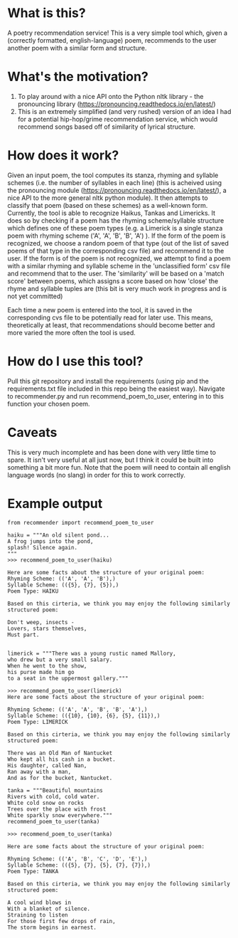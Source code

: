 
# What is this?
A poetry recommendation service! This is a very simple tool which, given a (correctly formatted, english-language) poem, recommends to the user another poem with a similar form and structure.

# What's the motivation?

1. To play around with a nice API onto the Python nltk library - the pronouncing library (https://pronouncing.readthedocs.io/en/latest/)
2. This is an extremely simplified (and very rushed) version of an idea I had for a potential hip-hop/grime recommendation      service, which would recommend songs based off of similarity of lyrical structure.

# How does it work?
Given an input poem, the tool computes its stanza, rhyming and syllable schemes (i.e. the number of syllables in each line) (this is acheived using the pronouncing module (https://pronouncing.readthedocs.io/en/latest/), a nice API to the more general nltk python module). It then attempts to classify that poem (based on these schemes) as a well-known form. Currently, the tool is able to recognize Haikus, Tankas and Limericks. It does so by checking if a poem has the rhyming scheme/syllable structure which defines one of these poem types (e.g. a Limerick is a single stanza poem with rhyming scheme ('A', 'A', 'B', 'B', 'A') ). If the form of the poem is recognized, we choose a random poem of that type (out of the list of saved poems of that type in the corresponding csv file) and recommend it to the user. If the form is of the poem is not recognized, we attempt to find a poem with a similar rhyming and syllable scheme in the 'unclassified form' csv file and recommend that to the user. The 'similarity' will be based on a 'match score' between poems, which assigns a score based on how 'close' the rhyme and syllable tuples are (this bit is very much work in progress and is not yet committed)

Each time a new poem is entered into the tool, it is saved in the corresponding cvs file to be potentially read for later use. This means, theoretically at least, that recommendations should become better and more varied the more often the tool is used.

# How do I use this tool?
Pull this git repository and install the requirements (using pip and the requirements.txt file included in this repo being the easiest way). Navigate to recommender.py and run recommend_poem_to_user, entering in to this function your chosen poem.

# Caveats
This is very much incomplete and has been done with very little time to spare. It isn't very useful at all just now, but I think it could be built into something a bit more fun.
Note that the poem will need to contain all english language words (no slang) in order for this to work correctly. 

# Example output
```
from recommender import recommend_poem_to_user

haiku = """An old silent pond...
A frog jumps into the pond,
splash! Silence again.
"""
>>> recommend_poem_to_user(haiku)

Here are some facts about the structure of your original poem:
Rhyming Scheme: (('A', 'A', 'B'),)
Syllable Scheme: (({5}, {7}, {5}),)
Poem Type: HAIKU

Based on this cirteria, we think you may enjoy the following similarly structured poem:

Don't weep, insects -
Lovers, stars themselves,
Must part.


limerick = """There was a young rustic named Mallory,
who drew but a very small salary.
When he went to the show,
his purse made him go
to a seat in the uppermost gallery."""

>>> recommend_poem_to_user(limerick)
Here are some facts about the structure of your original poem:

Rhyming Scheme: (('A', 'A', 'B', 'B', 'A'),)
Syllable Scheme: (({10}, {10}, {6}, {5}, {11}),)
Poem Type: LIMERICK

Based on this cirteria, we think you may enjoy the following similarly structured poem:

There was an Old Man of Nantucket
Who kept all his cash in a bucket.
His daughter, called Nan,
Ran away with a man,
And as for the bucket, Nantucket.

tanka = """Beautiful mountains
Rivers with cold, cold water.
White cold snow on rocks
Trees over the place with frost
White sparkly snow everywhere."""
recommend_poem_to_user(tanka)

>>> recommend_poem_to_user(tanka)

Here are some facts about the structure of your original poem:

Rhyming Scheme: (('A', 'B', 'C', 'D', 'E'),)
Syllable Scheme: (({5}, {7}, {5}, {7}, {7}),)
Poem Type: TANKA

Based on this cirteria, we think you may enjoy the following similarly structured poem:

A cool wind blows in
With a blanket of silence.
Straining to listen
For those first few drops of rain,
The storm begins in earnest.

```

